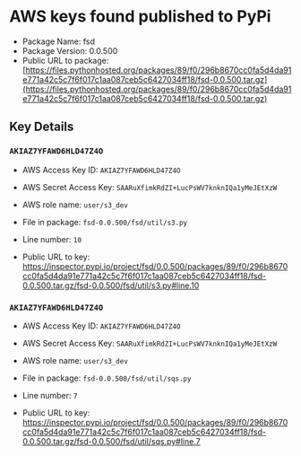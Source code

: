 # AWS keys found published to PyPi

* Package Name: fsd
* Package Version: 0.0.500
* Public URL to package: [https://files.pythonhosted.org/packages/89/f0/296b8670cc0fa5d4da91e771a42c5c7f6f017c1aa087ceb5c6427034ff18/fsd-0.0.500.tar.gz](https://files.pythonhosted.org/packages/89/f0/296b8670cc0fa5d4da91e771a42c5c7f6f017c1aa087ceb5c6427034ff18/fsd-0.0.500.tar.gz)

## Key Details

### `AKIAZ7YFAWD6HLD47Z4O`

* AWS Access Key ID: `AKIAZ7YFAWD6HLD47Z4O`
* AWS Secret Access Key: `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` 
* AWS role name: `user/s3_dev`
* File in package: `fsd-0.0.500/fsd/util/s3.py`
* Line number: `10`

* Public URL to key: https://inspector.pypi.io/project/fsd/0.0.500/packages/89/f0/296b8670cc0fa5d4da91e771a42c5c7f6f017c1aa087ceb5c6427034ff18/fsd-0.0.500.tar.gz/fsd-0.0.500/fsd/util/s3.py#line.10



### `AKIAZ7YFAWD6HLD47Z4O`

* AWS Access Key ID: `AKIAZ7YFAWD6HLD47Z4O`
* AWS Secret Access Key: `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` 
* AWS role name: `user/s3_dev`
* File in package: `fsd-0.0.500/fsd/util/sqs.py`
* Line number: `7`

* Public URL to key: https://inspector.pypi.io/project/fsd/0.0.500/packages/89/f0/296b8670cc0fa5d4da91e771a42c5c7f6f017c1aa087ceb5c6427034ff18/fsd-0.0.500.tar.gz/fsd-0.0.500/fsd/util/sqs.py#line.7


